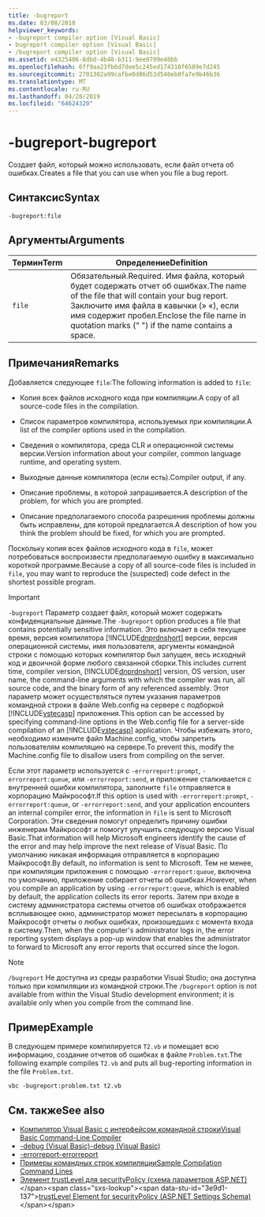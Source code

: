 ```yaml
---
title: -bugreport
ms.date: 03/08/2018
helpviewer_keywords:
- -bugreport compiler option [Visual Basic]
- bugreport compiler option [Visual Basic]
- /bugreport compiler option [Visual Basic]
ms.assetid: e4325406-8dbd-4b48-b311-9ee0799e48bb
ms.openlocfilehash: 6ff9aa23fb6d7dee5c245ed174318f6589e7d245
ms.sourcegitcommit: 2701302a99cafbe0d86d53d540eb0fa7e9b46b36
ms.translationtype: MT
ms.contentlocale: ru-RU
ms.lasthandoff: 04/28/2019
ms.locfileid: "64624320"
---
```

# <a name="-bugreport"></a><span data-ttu-id="3e9d1-102">-bugreport</span><span class="sxs-lookup"><span data-stu-id="3e9d1-102">-bugreport</span></span>
<span data-ttu-id="3e9d1-103">Создает файл, который можно использовать, если файл отчета об ошибках.</span><span class="sxs-lookup"><span data-stu-id="3e9d1-103">Creates a file that you can use when you file a bug report.</span></span>  
  
## <a name="syntax"></a><span data-ttu-id="3e9d1-104">Синтаксис</span><span class="sxs-lookup"><span data-stu-id="3e9d1-104">Syntax</span></span>  
  
```  
-bugreport:file  
```  
  
## <a name="arguments"></a><span data-ttu-id="3e9d1-105">Аргументы</span><span class="sxs-lookup"><span data-stu-id="3e9d1-105">Arguments</span></span>  
  
|<span data-ttu-id="3e9d1-106">Термин</span><span class="sxs-lookup"><span data-stu-id="3e9d1-106">Term</span></span>|<span data-ttu-id="3e9d1-107">Определение</span><span class="sxs-lookup"><span data-stu-id="3e9d1-107">Definition</span></span>|  
|---|---|  
|`file`|<span data-ttu-id="3e9d1-108">Обязательный.</span><span class="sxs-lookup"><span data-stu-id="3e9d1-108">Required.</span></span> <span data-ttu-id="3e9d1-109">Имя файла, который будет содержать отчет об ошибках.</span><span class="sxs-lookup"><span data-stu-id="3e9d1-109">The name of the file that will contain your bug report.</span></span> <span data-ttu-id="3e9d1-110">Заключите имя файла в кавычки (» «), если имя содержит пробел.</span><span class="sxs-lookup"><span data-stu-id="3e9d1-110">Enclose the file name in quotation marks (" ") if the name contains a space.</span></span>|  
  
## <a name="remarks"></a><span data-ttu-id="3e9d1-111">Примечания</span><span class="sxs-lookup"><span data-stu-id="3e9d1-111">Remarks</span></span>  
 <span data-ttu-id="3e9d1-112">Добавляется следующее `file`:</span><span class="sxs-lookup"><span data-stu-id="3e9d1-112">The following information is added to `file`:</span></span>  
  
- <span data-ttu-id="3e9d1-113">Копия всех файлов исходного кода при компиляции.</span><span class="sxs-lookup"><span data-stu-id="3e9d1-113">A copy of all source-code files in the compilation.</span></span>  
  
- <span data-ttu-id="3e9d1-114">Список параметров компилятора, используемых при компиляции.</span><span class="sxs-lookup"><span data-stu-id="3e9d1-114">A list of the compiler options used in the compilation.</span></span>  
  
- <span data-ttu-id="3e9d1-115">Сведения о компилятора, среда CLR и операционной системы версии.</span><span class="sxs-lookup"><span data-stu-id="3e9d1-115">Version information about your compiler, common language runtime, and operating system.</span></span>  
  
- <span data-ttu-id="3e9d1-116">Выходные данные компилятора (если есть).</span><span class="sxs-lookup"><span data-stu-id="3e9d1-116">Compiler output, if any.</span></span>  
  
- <span data-ttu-id="3e9d1-117">Описание проблемы, в которой запрашивается.</span><span class="sxs-lookup"><span data-stu-id="3e9d1-117">A description of the problem, for which you are prompted.</span></span>  
  
- <span data-ttu-id="3e9d1-118">Описание предполагаемого способа разрешения проблемы должны быть исправлены, для которой предлагается.</span><span class="sxs-lookup"><span data-stu-id="3e9d1-118">A description of how you think the problem should be fixed, for which you are prompted.</span></span>  
  
 <span data-ttu-id="3e9d1-119">Поскольку копия всех файлов исходного кода в `file`, может потребоваться воспроизвести предполагаемую ошибку в максимально короткой программе.</span><span class="sxs-lookup"><span data-stu-id="3e9d1-119">Because a copy of all source-code files is included in `file`, you may want to reproduce the (suspected) code defect in the shortest possible program.</span></span>  
  
> [!IMPORTANT]
>  <span data-ttu-id="3e9d1-120">`-bugreport` Параметр создает файл, который может содержать конфиденциальные данные.</span><span class="sxs-lookup"><span data-stu-id="3e9d1-120">The `-bugreport` option produces a file that contains potentially sensitive information.</span></span> <span data-ttu-id="3e9d1-121">Это включает в себя текущее время, версия компилятора [!INCLUDE[dnprdnshort](~/includes/dnprdnshort-md.md)] версии, версия операционной системы, имя пользователя, аргументы командной строки с помощью которых компилятор был запущен, весь исходный код и двоичной форме любого связанной сборки.</span><span class="sxs-lookup"><span data-stu-id="3e9d1-121">This includes current time, compiler version, [!INCLUDE[dnprdnshort](~/includes/dnprdnshort-md.md)] version, OS version, user name, the command-line arguments with which the compiler was run, all source code, and the binary form of any referenced assembly.</span></span> <span data-ttu-id="3e9d1-122">Этот параметр может осуществляться путем указания параметров командной строки в файле Web.config на сервере с подборкой [!INCLUDE[vstecasp](~/includes/vstecasp-md.md)] приложения.</span><span class="sxs-lookup"><span data-stu-id="3e9d1-122">This option can be accessed by specifying command-line options in the Web.config file for a server-side compilation of an [!INCLUDE[vstecasp](~/includes/vstecasp-md.md)] application.</span></span> <span data-ttu-id="3e9d1-123">Чтобы избежать этого, необходимо измените файл Machine.config, чтобы запретить пользователям компиляцию на сервере.</span><span class="sxs-lookup"><span data-stu-id="3e9d1-123">To prevent this, modify the Machine.config file to disallow users from compiling on the server.</span></span>  
  
 <span data-ttu-id="3e9d1-124">Если этот параметр используется с `-errorreport:prompt`, `-errorreport:queue`, или `-errorreport:send`, и приложение сталкивается с внутренней ошибки компилятора, заполните `file` отправляется в корпорацию Майкрософт.</span><span class="sxs-lookup"><span data-stu-id="3e9d1-124">If this option is used with `-errorreport:prompt`, `-errorreport:queue`, or `-errorreport:send`, and your application encounters an internal compiler error, the information in `file` is sent to Microsoft Corporation.</span></span> <span data-ttu-id="3e9d1-125">Эти сведения помогут определить причину ошибки инженерам Майкрософт и помогут улучшить следующую версию Visual Basic.</span><span class="sxs-lookup"><span data-stu-id="3e9d1-125">That information will help Microsoft engineers identify the cause of the error and may help improve the next release of Visual Basic.</span></span> <span data-ttu-id="3e9d1-126">По умолчанию никакая информация отправляется в корпорацию Майкрософт.</span><span class="sxs-lookup"><span data-stu-id="3e9d1-126">By default, no information is sent to Microsoft.</span></span> <span data-ttu-id="3e9d1-127">Тем не менее, при компиляции приложения с помощью `-errorreport:queue`, включена по умолчанию, приложение собирает отчеты об ошибках.</span><span class="sxs-lookup"><span data-stu-id="3e9d1-127">However, when you compile an application by using `-errorreport:queue`, which is enabled by default, the application collects its error reports.</span></span> <span data-ttu-id="3e9d1-128">Затем при входе в систему администратора системы отчетов об ошибках отображается всплывающее окно, администратор может пересылать в корпорацию Майкрософт отчеты о любых ошибках, произошедших с момента входа в систему.</span><span class="sxs-lookup"><span data-stu-id="3e9d1-128">Then, when the computer's administrator logs in, the error reporting system displays a pop-up window that enables the administrator to forward to Microsoft any error reports that occurred since the logon.</span></span>  
  
> [!NOTE]
>  <span data-ttu-id="3e9d1-129">`/bugreport` Не доступна из среды разработки Visual Studio; она доступна только при компиляции из командной строки.</span><span class="sxs-lookup"><span data-stu-id="3e9d1-129">The `/bugreport` option is not available from within the Visual Studio development environment; it is available only when you compile from the command line.</span></span>  
  
## <a name="example"></a><span data-ttu-id="3e9d1-130">Пример</span><span class="sxs-lookup"><span data-stu-id="3e9d1-130">Example</span></span>  
 <span data-ttu-id="3e9d1-131">В следующем примере компилируется `T2.vb` и помещает всю информацию, создание отчетов об ошибках в файле `Problem.txt`.</span><span class="sxs-lookup"><span data-stu-id="3e9d1-131">The following example compiles `T2.vb` and puts all bug-reporting information in the file `Problem.txt`.</span></span>  
  
```  
vbc -bugreport:problem.txt t2.vb  
```  
  
## <a name="see-also"></a><span data-ttu-id="3e9d1-132">См. также</span><span class="sxs-lookup"><span data-stu-id="3e9d1-132">See also</span></span>

- [<span data-ttu-id="3e9d1-133">Компилятор Visual Basic с интерфейсом командной строки</span><span class="sxs-lookup"><span data-stu-id="3e9d1-133">Visual Basic Command-Line Compiler</span></span>](../../../visual-basic/reference/command-line-compiler/index.md)
- [<span data-ttu-id="3e9d1-134">-debug (Visual Basic)</span><span class="sxs-lookup"><span data-stu-id="3e9d1-134">-debug (Visual Basic)</span></span>](../../../visual-basic/reference/command-line-compiler/debug.md)
- [<span data-ttu-id="3e9d1-135">-errorreport</span><span class="sxs-lookup"><span data-stu-id="3e9d1-135">-errorreport</span></span>](../../../visual-basic/reference/command-line-compiler/errorreport.md)
- [<span data-ttu-id="3e9d1-136">Примеры командных строк компиляции</span><span class="sxs-lookup"><span data-stu-id="3e9d1-136">Sample Compilation Command Lines</span></span>](../../../visual-basic/reference/command-line-compiler/sample-compilation-command-lines.md)
- <span data-ttu-id="3e9d1-137">[Элемент trustLevel для securityPolicy (схема параметров ASP.NET)](https://docs.microsoft.com/previous-versions/dotnet/netframework-4.0/as399f0x(v=vs.100))</span><span class="sxs-lookup"><span data-stu-id="3e9d1-137">[trustLevel Element for securityPolicy (ASP.NET Settings Schema)](https://docs.microsoft.com/previous-versions/dotnet/netframework-4.0/as399f0x(v=vs.100))</span></span>
